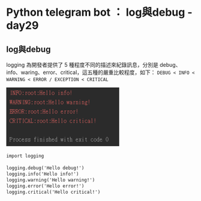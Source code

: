# Python telegram bot ：  log與debug -day29

## log與debug

logging 為開發者提供了 5 種程度不同的描述來紀錄訊息，分別是 debug、info、waring、error、critical，這五種的嚴重比較程度，如下：
`DEBUG < INFO < WARNING < ERROR / EXCEPTION < CRITICAL`

![plot](./img/29/1.jpg)

	import logging
	 
	logging.debug('Hello debug!')
	logging.info('Hello info!')
	logging.warning('Hello warning!')
	logging.error('Hello error!')
	logging.critical('Hello critical!')

